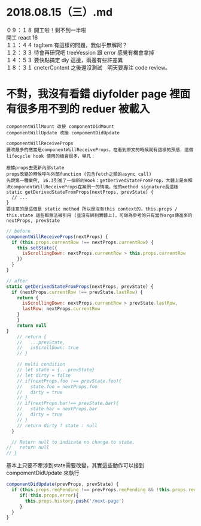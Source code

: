 # 2018.08.15（三）.md

０９：１８ 開工啦！剩不到一半啦  
開工 react 16  
１１：４４ tagItem 有這樣的問題，我似乎無解阿？  
１２：３３ 待會再研究吧 treeVession 跟 error 感覺有機會拿掉  
１４：５３ 要快點搞定 diy 這邊，兩邊有些許差異  
１８：３１ cneterContent 之後還沒測試　明天要專注 code review。  
# 不對，我沒有看錯 diyfolder page 裡面有很多用不到的 reduer 被載入  

```
componentWillMount 改接 componentDidMount
componentWillUpdate 改接 compomentDidUpdate

componentWillReceiveProps
要改最多的應當是componentWillReceiveProps，在看到原文的時候就有這樣的預感，這個lifecycle hook 使用的機會很多，舉凡：

根據props去更新內部state
props改變的時候呼叫外部function (包含fetch之類的async call)
先說第一種案例, 16.3引進了一個新的Hook：getDerivedStateFromProp，大體上是來解決componentWillReceiveProps在案例一的情境，他的method signature長這樣
static getDerivedStateFromProps(nextProps, prevState) {
  // ...
}
要注意的是這個是 static method 所以是沒有this context的，this.props / this.state 這些都無法被引用 (並沒有綁到實體上)，可做為參考的只有當作args傳進來的 nextProps, prevState
```
```javascript
// before
componentWillReceiveProps(nextProps) {
  if (this.props.currentRow !== nextProps.currentRow) {
    this.setState({
      isScrollingDown: nextProps.currentRow > this.props.currentRow
    })
  }   
}

// after
static getDerivedStateFromProps(nextProps, prevState) {
  if (nextProps.currentRow !== prevState.lastRow) {
    return {
      isScrollingDown: nextProps.currentRow > prevState.lastRow,
      lastRow: nextProps.currentRow
    }
	}
	return null
}
    // return {
    //   ...prevState,
    //   isScrollDown: true
    // }

    // multi condition
    // let state = {...prevState}
    // let dirty = false
    // if(nextProps.foo !== prevState.foo){
    //   state.foo = nextProps.foo
    //   dirty = true
    // }
    // if(nextProps.bar!== prevState.bar){
    //   state.bar = nextProps.bar
    //   dirty = true
    // }
    // return dirty ? state : null 
  }

  // Return null to indicate no change to state.
//   return null
// }
```
 
基本上只要不牽涉到state需要改變，其實這些動作可以接到 compomentDidUpdate 來執行
```javascript
componentDidUpdate(prevProps, prevState) {
  if (this.props.reqPending !== prevProps.reqPending && !this.props.reqPending) {
     if(!this.props.error){
       this.props.history.push('/next-page')
     }
  }
}
```
